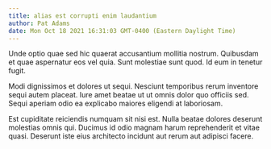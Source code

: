 ```yaml
---
title: alias est corrupti enim laudantium
author: Pat Adams
date: Mon Oct 18 2021 16:31:03 GMT-0400 (Eastern Daylight Time)
---
```

Unde optio quae sed hic quaerat accusantium mollitia nostrum. Quibusdam et quae aspernatur eos vel quia. Sunt molestiae sunt quod. Id eum in tenetur fugit.

 Modi dignissimos et dolores ut sequi. Nesciunt temporibus rerum inventore sequi autem placeat. Iure amet beatae ut ut omnis dolor quo officiis sed. Sequi aperiam odio ea explicabo maiores eligendi at laboriosam.

 Est cupiditate reiciendis numquam sit nisi est. Nulla beatae dolores deserunt molestias omnis qui. Ducimus id odio magnam harum reprehenderit et vitae quasi. Deserunt iste eius architecto incidunt aut rerum aut adipisci facere.